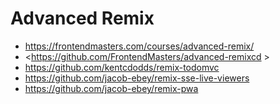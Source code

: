 # Advanced Remix

* <https://frontendmasters.com/courses/advanced-remix/>
* <https://github.com/FrontendMasters/advanced-remixcd >
* <https://github.com/kentcdodds/remix-todomvc>
* <https://github.com/jacob-ebey/remix-sse-live-viewers>
* <https://github.com/jacob-ebey/remix-pwa>